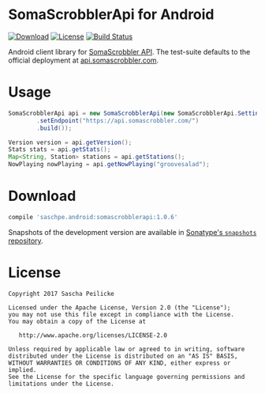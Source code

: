 # SomaScrobblerApi for Android
[![Download](https://api.bintray.com/packages/saschpe/maven/android-somascrobblerapi/images/download.svg)](https://bintray.com/saschpe/maven/android-somascrobblerapi/_latestVersion)
[![License](http://img.shields.io/:license-apache-blue.svg)](http://www.apache.org/licenses/LICENSE-2.0.html)
[![Build Status](https://travis-ci.org/saschpe/android-versioninfo.svg?branch=master)](https://travis-ci.org/saschpe/android-versioninfo)

Android client library for [SomaScrobbler API][somascrob]. The test-suite
defaults to the official deployment at [api.somascrobbler.com][somascrob-api].

# Usage
```java
SomaScrobblerApi api = new SomaScrobblerApi(new SomaScrobblerApi.Settings.Builder()
        .setEndpoint("https://api.somascrobbler.com/")
        .build());

Version version = api.getVersion();
Stats stats = api.getStats();
Map<String, Station> stations = api.getStations();
NowPlaying nowPlaying = api.getNowPlaying("groovesalad");
```

# Download
```groovy
compile 'saschpe.android:somascrobblerapi:1.0.6'
```

Snapshots of the development version are available in [Sonatype's `snapshots` repository][snap].


# License

    Copyright 2017 Sascha Peilicke

    Licensed under the Apache License, Version 2.0 (the "License");
    you may not use this file except in compliance with the License.
    You may obtain a copy of the License at

       http://www.apache.org/licenses/LICENSE-2.0

    Unless required by applicable law or agreed to in writing, software
    distributed under the License is distributed on an "AS IS" BASIS,
    WITHOUT WARRANTIES OR CONDITIONS OF ANY KIND, either express or implied.
    See the License for the specific language governing permissions and
    limitations under the License.



 [somascrob]: https://github.com/maxkueng/somascrobbler-api
 [somascrob-api]: https://api.somascrobbler.com/
 [snap]: https://oss.sonatype.org/content/repositories/snapshots/
